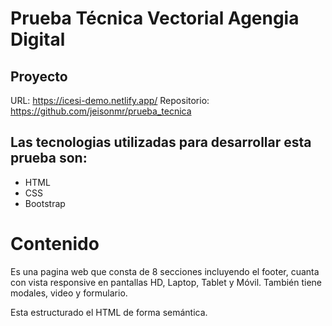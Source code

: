 # Prueba Técnica Vectorial Agengia Digital

##  Proyecto

URL: https://icesi-demo.netlify.app/
Repositorio: https://github.com/jeisonmr/prueba_tecnica

## Las tecnologias utilizadas para desarrollar esta prueba son:
<ul>
<li>HTML</li>
<li>CSS</li>
<li>Bootstrap</li>
</ul>


# Contenido

Es una pagina web que consta de 8 secciones incluyendo el footer, cuanta con vista responsive en pantallas HD, Laptop, Tablet y Móvil.  También tiene modales, video y formulario.

Esta estructurado el HTML de forma semántica.
